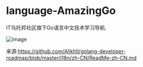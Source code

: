 # language-AmazingGo
IT乌托邦社区旗下Go语言中文技术学习导航.



![image](https://user-images.githubusercontent.com/54885844/198968656-85066af6-5940-44af-ae0e-98c3b31cc567.png)

来源:https://github.com/Alikhll/golang-developer-roadmap/blob/master/i18n/zh-CN/ReadMe-zh-CN.md
